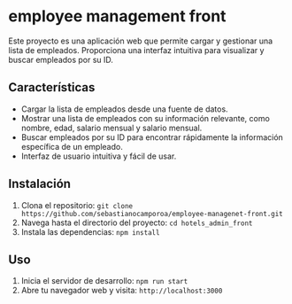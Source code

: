 # employee management front

Este proyecto es una aplicación web que permite cargar y gestionar una lista de empleados. Proporciona una interfaz intuitiva para visualizar y buscar empleados por su ID.

## Características

- Cargar la lista de empleados desde una fuente de datos.
- Mostrar una lista de empleados con su información relevante, como nombre, edad, salario mensual y salario mensual.
- Buscar empleados por su ID para encontrar rápidamente la información específica de un empleado.
- Interfaz de usuario intuitiva y fácil de usar.

## Instalación

1. Clona el repositorio: `git clone https://github.com/sebastianocamporoa/employee-managenet-front.git`
2. Navega hasta el directorio del proyecto: `cd hotels_admin_front`
3. Instala las dependencias: `npm install`

## Uso

1. Inicia el servidor de desarrollo: `npm run start`
2. Abre tu navegador web y visita: `http://localhost:3000`
